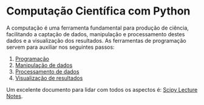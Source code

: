 # Computação Científica com Python

A computação é uma ferramenta fundamental para produção de ciência, facilitando a captação de dados, manipulação e processamento destes dados e a visualização dos resultados. As ferramentas de programação servem para auxiliar nos seguintes passos:
1. [Programação](programacao.ipynb)
1. [Manipulação de dados](etl.ipynb)
1. [Processamento de dados](processamento.ipynb)
1. [Visualização de resultados](visualizacao.ipynb)

Um excelente documento para lidar com todos os aspectos é: [Scipy Lecture Notes](https://scipy-lectures.org/).
